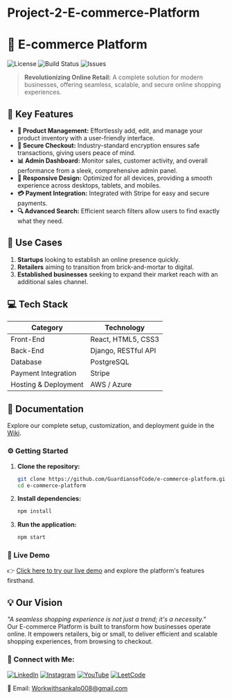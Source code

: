 # Project-2-E-commerce-Platform

# 🏬 E-commerce Platform

![License](https://img.shields.io/github/license/GuardiansofCode/e-commerce-platform)
![Build Status](https://img.shields.io/travis/GuardiansofCode/e-commerce-platform)
![Issues](https://img.shields.io/github/issues/GuardiansofCode/e-commerce-platform)

> **Revolutionizing Online Retail:** A complete solution for modern businesses, offering seamless, scalable, and secure online shopping experiences.

## 🌟 Key Features
- **🛒 Product Management:** Effortlessly add, edit, and manage your product inventory with a user-friendly interface.
- **🔐 Secure Checkout:** Industry-standard encryption ensures safe transactions, giving users peace of mind.
- **📊 Admin Dashboard:** Monitor sales, customer activity, and overall performance from a sleek, comprehensive admin panel.
- **📱 Responsive Design:** Optimized for all devices, providing a smooth experience across desktops, tablets, and mobiles.
- **💳 Payment Integration:** Integrated with Stripe for easy and secure payments.
- **🔍 Advanced Search:** Efficient search filters allow users to find exactly what they need.

## 🎯 Use Cases
1. **Startups** looking to establish an online presence quickly.
2. **Retailers** aiming to transition from brick-and-mortar to digital.
3. **Established businesses** seeking to expand their market reach with an additional sales channel.

## 💻 Tech Stack
| **Category**        | **Technology**          |
|---------------------|------------------------|
| Front-End           | React, HTML5, CSS3     |
| Back-End            | Django, RESTful API    |
| Database            | PostgreSQL             |
| Payment Integration | Stripe                 |
| Hosting & Deployment| AWS / Azure            |

## 📖 Documentation
Explore our complete setup, customization, and deployment guide in the [Wiki](https://github.com/GuardiansofCode/e-commerce-platform/wiki). 

### ⚙️ Getting Started

1. **Clone the repository:**
    ```bash
    git clone https://github.com/GuardiansofCode/e-commerce-platform.git
    cd e-commerce-platform
    ```

2. **Install dependencies:**
    ```bash
    npm install
    ```

3. **Run the application:**
    ```bash
    npm start
    ```

### 📸 Live Demo
👉 [Click here to try our live demo](https://e-commerce-demo.guardiansofcode.com) and explore the platform's features firsthand.

## 💡 Our Vision
_"A seamless shopping experience is not just a trend; it's a necessity."_  
Our E-commerce Platform is built to transform how businesses operate online. It empowers retailers, big or small, to deliver efficient and scalable shopping experiences, from browsing to checkout.

### 👥 Connect with Me:
[![LinkedIn](https://img.shields.io/badge/-Sankalp%20Sharma-blue?style=flat-square&logo=LinkedIn&logoColor=white)](https://www.linkedin.com/in/sankalp-sharma-6342532b4)
[![Instagram](https://img.shields.io/badge/-Cascabellah-E4405F?style=flat-square&logo=Instagram&logoColor=white)](https://www.instagram.com/cascabellah/)
[![YouTube](https://img.shields.io/badge/-Cascabellah-FF0000?style=flat-square&logo=YouTube&logoColor=white)](https://youtube.com/@cascabellah)
[![LeetCode](https://img.shields.io/badge/-GuardiansofCode-FFA116?style=flat-square&logo=LeetCode&logoColor=white)](https://leetcode.com/u/Qwgcbnjh5166527_516_/)

📧 Email: [Workwithsankalp008@gmail.com](mailto:Workwithsankalp008@gmail.com)

